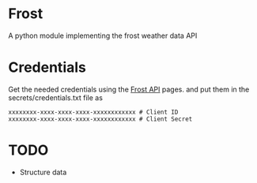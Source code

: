 # Frost
A python module implementing the frost weather data API

# Credentials
Get the needed credentials using the [Frost API](https://frost.met.no/auth/requestCredentials.html) pages.
and put them in the secrets/credentials.txt file as
```
xxxxxxxx-xxxx-xxxx-xxxx-xxxxxxxxxxxx # Client ID
xxxxxxxx-xxxx-xxxx-xxxx-xxxxxxxxxxxx # Client Secret
```

# TODO
- Structure data
